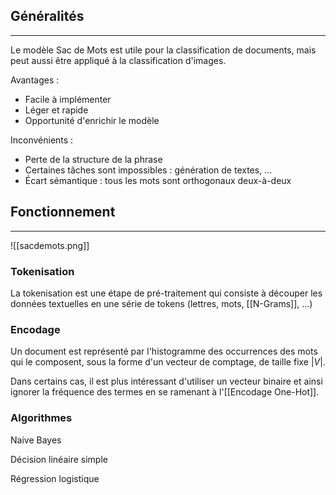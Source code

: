 
## Généralités

<hr>

Le modèle Sac de Mots est utile pour la classification de documents, mais peut aussi être appliqué à la classification d'images.

Avantages :
* Facile à implémenter
* Léger et rapide
* Opportunité d'enrichir le modèle

Inconvénients :
- Perte de la structure de la phrase
- Certaines tâches sont impossibles : génération de textes, ...
- Écart sémantique : tous les mots sont orthogonaux deux-à-deux


## Fonctionnement

<hr>

![[sacdemots.png]]

### Tokenisation

La tokenisation est une étape de pré-traitement qui consiste à découper les données textuelles en une série de tokens (lettres, mots, [[N-Grams]], ...)

### Encodage

Un document est représenté par l'histogramme des occurrences des mots qui le composent, sous la forme d'un vecteur de comptage, de taille fixe $|V|$.

Dans certains cas, il est plus intéressant d'utiliser un vecteur binaire et ainsi ignorer la fréquence des termes en se ramenant à l'[[Encodage One-Hot]].

### Algorithmes

Naive Bayes

Décision linéaire simple

Régression logistique
